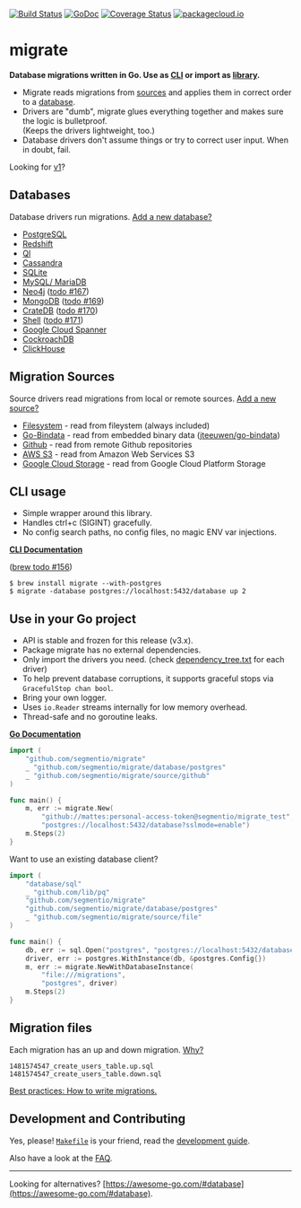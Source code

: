 [![Build Status](https://travis-ci.org/segmentio/migrate.svg?branch=master)](https://travis-ci.org/segmentio/migrate)
[![GoDoc](https://godoc.org/github.com/segmentio/migrate?status.svg)](https://godoc.org/github.com/segmentio/migrate)
[![Coverage Status](https://coveralls.io/repos/github/segmentio/migrate/badge.svg?branch=v3.0-prev)](https://coveralls.io/github/segmentio/migrate?branch=v3.0-prev)
[![packagecloud.io](https://img.shields.io/badge/deb-packagecloud.io-844fec.svg)](https://packagecloud.io/segmentio/migrate?filter=debs)

# migrate

__Database migrations written in Go. Use as [CLI](#cli-usage) or import as [library](#use-in-your-go-project).__

 * Migrate reads migrations from [sources](#migration-sources)
   and applies them in correct order to a [database](#databases).
 * Drivers are "dumb", migrate glues everything together and makes sure the logic is bulletproof.  
   (Keeps the drivers lightweight, too.)
 * Database drivers don't assume things or try to correct user input. When in doubt, fail.


Looking for [v1](https://github.com/segmentio/migrate/tree/v1)?


## Databases

Database drivers run migrations. [Add a new database?](database/driver.go)

  * [PostgreSQL](database/postgres)
  * [Redshift](database/redshift)
  * [Ql](database/ql)
  * [Cassandra](database/cassandra)
  * [SQLite](database/sqlite3)
  * [MySQL/ MariaDB](database/mysql)
  * [Neo4j](database/neo4j) ([todo #167](https://github.com/segmentio/migrate/issues/167))
  * [MongoDB](database/mongodb) ([todo #169](https://github.com/segmentio/migrate/issues/169))
  * [CrateDB](database/crate) ([todo #170](https://github.com/segmentio/migrate/issues/170))
  * [Shell](database/shell) ([todo #171](https://github.com/segmentio/migrate/issues/171))
  * [Google Cloud Spanner](database/spanner)
  * [CockroachDB](database/cockroachdb)
  * [ClickHouse](database/clickhouse)


## Migration Sources

Source drivers read migrations from local or remote sources. [Add a new source?](source/driver.go)

  * [Filesystem](source/file) - read from fileystem (always included)
  * [Go-Bindata](source/go-bindata) - read from embedded binary data ([jteeuwen/go-bindata](https://github.com/jteeuwen/go-bindata))
  * [Github](source/github) - read from remote Github repositories
  * [AWS S3](source/aws-s3) - read from Amazon Web Services S3
  * [Google Cloud Storage](source/google-cloud-storage) - read from Google Cloud Platform Storage



## CLI usage

  * Simple wrapper around this library.
  * Handles ctrl+c (SIGINT) gracefully.
  * No config search paths, no config files, no magic ENV var injections.

__[CLI Documentation](cli)__

([brew todo #156](https://github.com/segmentio/migrate/issues/156))

```
$ brew install migrate --with-postgres
$ migrate -database postgres://localhost:5432/database up 2
```


## Use in your Go project

 * API is stable and frozen for this release (v3.x).
 * Package migrate has no external dependencies.
 * Only import the drivers you need.
   (check [dependency_tree.txt](https://github.com/segmentio/migrate/releases) for each driver)
 * To help prevent database corruptions, it supports graceful stops via `GracefulStop chan bool`.
 * Bring your own logger.
 * Uses `io.Reader` streams internally for low memory overhead.
 * Thread-safe and no goroutine leaks.

__[Go Documentation](https://godoc.org/github.com/segmentio/migrate)__

```go
import (
    "github.com/segmentio/migrate"
    _ "github.com/segmentio/migrate/database/postgres"
    _ "github.com/segmentio/migrate/source/github"
)

func main() {
    m, err := migrate.New(
        "github://mattes:personal-access-token@segmentio/migrate_test",
        "postgres://localhost:5432/database?sslmode=enable")
    m.Steps(2)
}
```

Want to use an existing database client?

```go
import (
    "database/sql"
    _ "github.com/lib/pq"
    "github.com/segmentio/migrate"
    "github.com/segmentio/migrate/database/postgres"
    _ "github.com/segmentio/migrate/source/file"
)

func main() {
    db, err := sql.Open("postgres", "postgres://localhost:5432/database?sslmode=enable")
    driver, err := postgres.WithInstance(db, &postgres.Config{})
    m, err := migrate.NewWithDatabaseInstance(
        "file:///migrations",
        "postgres", driver)
    m.Steps(2)
}
```

## Migration files

Each migration has an up and down migration. [Why?](FAQ.md#why-two-separate-files-up-and-down-for-a-migration)

```
1481574547_create_users_table.up.sql
1481574547_create_users_table.down.sql
```

[Best practices: How to write migrations.](MIGRATIONS.md)



## Development and Contributing

Yes, please! [`Makefile`](Makefile) is your friend,
read the [development guide](CONTRIBUTING.md).

Also have a look at the [FAQ](FAQ.md).



---

Looking for alternatives? [https://awesome-go.com/#database](https://awesome-go.com/#database).
